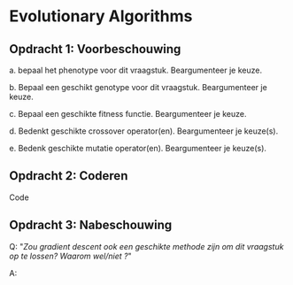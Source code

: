 # Evolutionary Algorithms

## Opdracht 1: Voorbeschouwing

a. bepaal het phenotype voor dit vraagstuk. Beargumenteer je keuze.

b. Bepaal een geschikt genotype voor dit vraagstuk. Beargumenteer je keuze.

c. Bepaal een geschikte fitness functie. Beargumenteer je keuze.

d. Bedenkt geschikte crossover operator(en). Beargumenteer je keuze(s).

e. Bedenk geschikte mutatie operator(en). Beargumenteer je keuze(s).

## Opdracht 2: Coderen

Code

## Opdracht 3: Nabeschouwing

Q: "_Zou gradient descent ook een geschikte methode zijn om dit vraagstuk op te lossen? Waarom wel/niet ?_"

A:
